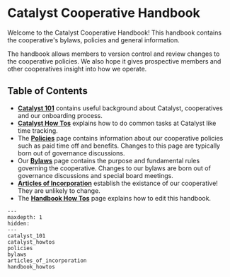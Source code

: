 # Catalyst Cooperative Handbook

Welcome to the Catalyst Cooperative Handbook! This handbook contains the cooperative's bylaws, policies and general information.

The handbook allows members to version control and review changes to the cooperative policies. We also hope it gives prospective members and other cooperatives insight into how we operate.

## Table of Contents

- [**Catalyst 101**](catalyst_101) contains useful background about Catalyst, cooperatives and our onboarding process.
- [**Catalyst How Tos**](catalyst_howtos) explains how to do common tasks at Catalyst like time tracking.
- The [**Policies**](policies) page contains information about our cooperative policies such as paid time off and benefits. Changes to this page are typically born out of governance discussions.
- Our [**Bylaws**](bylaws) page contains the purpose and fundamental rules governing the cooperative. Changes to our bylaws are born out of governance discussions and special board meetings.
- [**Articles of Incorporation**](articles_of_incorporation) establish the existance of our cooperative! They are unlikely to change.
- The [**Handbook How Tos**](handbook_howtos) page explains how to edit this handbook.

```{toctree}
---
maxdepth: 1
hidden:
---
catalyst_101
catalyst_howtos
policies
bylaws
articles_of_incorporation
handbook_howtos
```
